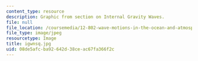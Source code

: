 ```yaml
---
content_type: resource
description: Graphic from section on Internal Gravity Waves.
file: null
file_location: /coursemedia/12-802-wave-motions-in-the-ocean-and-atmosphere-spring-2004/08de5afcba92642d38ceac67fa366f2c_igwnsq.jpg
file_type: image/jpeg
resourcetype: Image
title: igwnsq.jpg
uid: 08de5afc-ba92-642d-38ce-ac67fa366f2c
---
```


